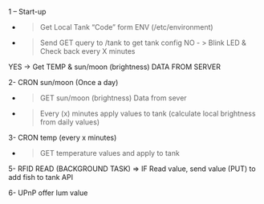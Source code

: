 1 – Start-up
- > Get Local Tank “Code” form ENV (/etc/environment)
- > Send GET query to /tank to get tank config
NO - >
Blink LED & Check back every X minutes  

YES →
Get TEMP & sun/moon (brightness) DATA FROM SERVER  


2- CRON sun/moon (Once a day)
-  > GET sun/moon (brightness) Data from sever
 - > Every (x) minutes apply values to tank (calculate local brightness from daily values)

3- CRON temp (every x minutes)  
 - >GET temperature values and apply to tank
     
  
5- RFID READ (BACKGROUND TASK)
 => IF Read value, send value (PUT) to add fish to tank API

6- UPnP
 offer lum value
